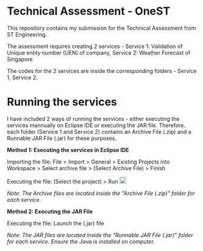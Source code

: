 # Technical Assessment - OneST
This repository contains my submission for the Technical Assessment from ST Engineering.

The assessment requires creating 2 services -
Service 1: Validation of Unique entity number (UEN) of company,
Service 2: Weather Forecast of Singapore

The codes for the 2 services are inside the corresponding folders - Service 1, Service 2. 

# Running the services
I have included 2 ways of running the services - either executing the services mannually on Eclipse IDE or executing the JAR file. 
Therefore, each folder (Service 1 and Service 2) contains an Archive File (.zip) and a Runnable JAR File (.jar) for these purposes. 


**Method 1: Executing the services in Eclipse IDE**

Importing the file: File > Import > General > Existing Projects into Workspace > Select archive file > (Select Archive File) > Finish

Executing the file: (Select the project) > Run <img width="18" alt="image" src="https://user-images.githubusercontent.com/54829920/170646988-b4c58d9a-e8c9-415d-8c63-ac26c024009a.png">

*Note: The Archive files are located inside the "Archive File (.zip)" folder for each service.*

**Method 2: Executing the JAR File**

Executing the file: Launch the (.jar) file

*Note: The JAR files are located inside the "Runnable JAR File (.jar)" folder for each service. Ensure the Java is installed on computer.*


 
